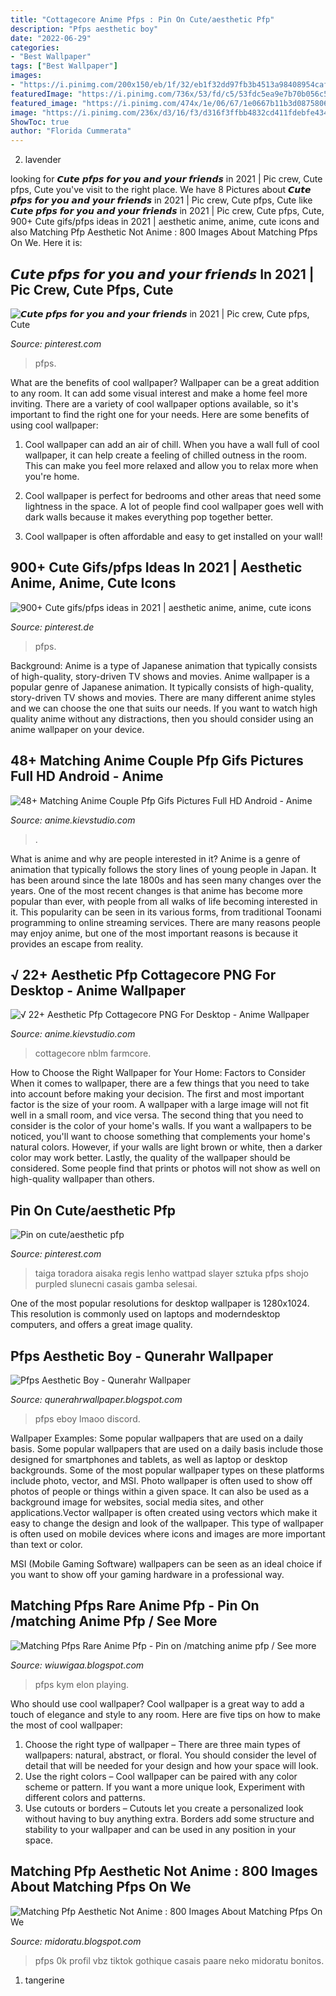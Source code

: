 ```yaml
---
title: "Cottagecore Anime Pfps : Pin On Cute/aesthetic Pfp"
description: "Pfps aesthetic boy"
date: "2022-06-29"
categories:
- "Best Wallpaper"
tags: ["Best Wallpaper"]
images:
- "https://i.pinimg.com/200x150/eb/1f/32/eb1f32dd97fb3b4513a98408954caf9b.jpg"
featuredImage: "https://i.pinimg.com/736x/53/fd/c5/53fdc5ea9e7b70b056c59933ed2439ef.jpg"
featured_image: "https://i.pinimg.com/474x/1e/06/67/1e0667b11b3d0875806878a48a2ad84d.jpg"
image: "https://i.pinimg.com/236x/d3/16/f3/d316f3ffbb4832cd411fdebfe4341cc4.jpg?nii=t"
ShowToc: true
author: "Florida Cummerata"
---
```



2. lavender 

	

		
looking for 𝘾𝙪𝙩𝙚 𝙥𝙛𝙥𝙨 𝙛𝙤𝙧 𝙮𝙤𝙪 𝙖𝙣𝙙 𝙮𝙤𝙪𝙧 𝙛𝙧𝙞𝙚𝙣𝙙𝙨 in 2021 | Pic crew, Cute pfps, Cute you've visit to the right place. We have 8 Pictures about 𝘾𝙪𝙩𝙚 𝙥𝙛𝙥𝙨 𝙛𝙤𝙧 𝙮𝙤𝙪 𝙖𝙣𝙙 𝙮𝙤𝙪𝙧 𝙛𝙧𝙞𝙚𝙣𝙙𝙨 in 2021 | Pic crew, Cute pfps, Cute like 𝘾𝙪𝙩𝙚 𝙥𝙛𝙥𝙨 𝙛𝙤𝙧 𝙮𝙤𝙪 𝙖𝙣𝙙 𝙮𝙤𝙪𝙧 𝙛𝙧𝙞𝙚𝙣𝙙𝙨 in 2021 | Pic crew, Cute pfps, Cute, 900+ Cute gifs/pfps ideas in 2021 | aesthetic anime, anime, cute icons and also Matching Pfp Aesthetic Not Anime : 800 Images About Matching Pfps On We. Here it is:
		
    
## 𝘾𝙪𝙩𝙚 𝙥𝙛𝙥𝙨 𝙛𝙤𝙧 𝙮𝙤𝙪 𝙖𝙣𝙙 𝙮𝙤𝙪𝙧 𝙛𝙧𝙞𝙚𝙣𝙙𝙨 In 2021 | Pic Crew, Cute Pfps, Cute

<img loading=lazy src="https://i.pinimg.com/236x/d3/16/f3/d316f3ffbb4832cd411fdebfe4341cc4.jpg?nii=t" onerror="this.onerror=null;this.src='https://tse2.mm.bing.net/th?id=OIP.9YFvCVblE7YnggHcBVPlAAAAAA&amp;pid=15.1';" alt="𝘾𝙪𝙩𝙚 𝙥𝙛𝙥𝙨 𝙛𝙤𝙧 𝙮𝙤𝙪 𝙖𝙣𝙙 𝙮𝙤𝙪𝙧 𝙛𝙧𝙞𝙚𝙣𝙙𝙨 in 2021 | Pic crew, Cute pfps, Cute">

_Source: pinterest.com_

>pfps. 

	

What are the benefits of cool wallpaper?
Wallpaper can be a great addition to any room. It can add some visual interest and make a home feel more inviting. There are a variety of cool wallpaper options available, so it's important to find the right one for your needs. Here are some benefits of using cool wallpaper: 
1. Cool wallpaper can add an air of chill. When you have a wall full of cool wallpaper, it can help create a feeling of chilled outness in the room. This can make you feel more relaxed and allow you to relax more when you're home. 

2. Cool wallpaper is perfect for bedrooms and other areas that need some lightness in the space. A lot of people find cool wallpaper goes well with dark walls because it makes everything pop together better. 

3. Cool wallpaper is often affordable and easy to get installed on your wall!

    
## 900+ Cute Gifs/pfps Ideas In 2021 | Aesthetic Anime, Anime, Cute Icons

<img loading=lazy src="https://i.pinimg.com/200x150/eb/1f/32/eb1f32dd97fb3b4513a98408954caf9b.jpg" onerror="this.onerror=null;this.src='https://tse4.mm.bing.net/th?id=OIP.lLTo2tfjRR9pBHnbvp72twAAAA&amp;pid=15.1';" alt="900+ Cute gifs/pfps ideas in 2021 | aesthetic anime, anime, cute icons">

_Source: pinterest.de_

>pfps. 

	

Background: Anime is a type of Japanese animation that typically consists of high-quality, story-driven TV shows and movies.
Anime wallpaper is a popular genre of Japanese animation. It typically consists of high-quality, story-driven TV shows and movies. There are many different anime styles and we can choose the one that suits our needs. If you want to watch high quality anime without any distractions, then you should consider using an anime wallpaper on your device.

    
## 48+ Matching Anime Couple Pfp Gifs Pictures Full HD Android - Anime

<img loading=lazy src="https://i.pinimg.com/originals/07/2e/57/072e57a452fe49657f0af15146ea6bcd.gif" onerror="this.onerror=null;this.src='https://tse1.mm.bing.net/th?id=OIP.tC13TES9Yrkys58O8sQy3AAAAA&amp;pid=15.1';" alt="48+ Matching Anime Couple Pfp Gifs Pictures Full HD Android - Anime">

_Source: anime.kievstudio.com_

>. 

	

What is anime and why are people interested in it?
Anime is a genre of animation that typically follows the story lines of young people in Japan. It has been around since the late 1800s and has seen many changes over the years. One of the most recent changes is that anime has become more popular than ever, with people from all walks of life becoming interested in it. This popularity can be seen in its various forms, from traditional Toonami programming to online streaming services. There are many reasons people may enjoy anime, but one of the most important reasons is because it provides an escape from reality.

    
## √ 22+ Aesthetic Pfp Cottagecore PNG For Desktop - Anime Wallpaper

<img loading=lazy src="https://66.media.tumblr.com/3aa7adb119beb43739a13d8416f3d014/27be433c5ef38d94-09/s640x960/0c0511832eddedee502a4eb0300840131fd013f1.jpg" onerror="this.onerror=null;this.src='https://tse2.mm.bing.net/th?id=OIP.WaQ45VeieT258-_H7Q-9KQHaHa&amp;pid=15.1';" alt="√ 22+ Aesthetic Pfp Cottagecore PNG For Desktop - Anime Wallpaper">

_Source: anime.kievstudio.com_

>cottagecore nblm farmcore. 

	

How to Choose the Right Wallpaper for Your Home: Factors to Consider
When it comes to wallpaper, there are a few things that you need to take into account before making your decision. The first and most important factor is the size of your room. A wallpaper with a large image will not fit well in a small room, and vice versa. 
The second thing that you need to consider is the color of your home's walls. If you want a wallpapers to be noticed, you'll want to choose something that complements your home's natural colors. However, if your walls are light brown or white, then a darker color may work better. 
Lastly, the quality of the wallpaper should be considered. Some people find that prints or photos will not show as well on high-quality wallpaper than others.

    
## Pin On Cute/aesthetic Pfp

<img loading=lazy src="https://i.pinimg.com/736x/53/fd/c5/53fdc5ea9e7b70b056c59933ed2439ef.jpg" onerror="this.onerror=null;this.src='https://tse4.mm.bing.net/th?id=OIP.19Ocm4Uz255VTHvaYkx6kQHaHJ&amp;pid=15.1';" alt="Pin on cute/aesthetic pfp">

_Source: pinterest.com_

>taiga toradora aisaka regis lenho wattpad slayer sztuka pfps shojo purpled slunecni casais gamba selesai. 

	

One of the most popular resolutions for desktop wallpaper is 1280x1024. This resolution is commonly used on laptops and moderndesktop computers, and offers a great image quality.

    
## Pfps Aesthetic Boy - Qunerahr Wallpaper

<img loading=lazy src="https://i.pinimg.com/474x/1e/06/67/1e0667b11b3d0875806878a48a2ad84d.jpg" onerror="this.onerror=null;this.src='https://tse3.mm.bing.net/th?id=OIP.0lZB3-BRphlup2UlG6IUlgAAAA&amp;pid=15.1';" alt="Pfps Aesthetic Boy - Qunerahr Wallpaper">

_Source: qunerahrwallpaper.blogspot.com_

>pfps eboy lmaoo discord. 

	

Wallpaper Examples: Some popular wallpapers that are used on a daily basis.
Some popular wallpapers that are used on a daily basis include those designed for smartphones and tablets, as well as laptop or desktop backgrounds. Some of the most popular wallpaper types on these platforms include photo, vector, and MSI. 
Photo wallpaper is often used to show off photos of people or things within a given space. It can also be used as a background image for websites, social media sites, and other applications.Vector wallpaper is often created using vectors which make it easy to change the design and look of the wallpaper. This type of wallpaper is often used on mobile devices where icons and images are more important than text or color. 

MSI (Mobile Gaming Software) wallpapers can be seen as an ideal choice if you want to show off your gaming hardware in a professional way.

    
## Matching Pfps Rare Anime Pfp - Pin On /matching Anime Pfp / See More

<img loading=lazy src="https://i.kym-cdn.com/photos/images/facebook/000/918/365/e77.png" onerror="this.onerror=null;this.src='https://tse4.mm.bing.net/th?id=OIP.DlF-njXCHYFLXneCghnUxQHaDt&amp;pid=15.1';" alt="Matching Pfps Rare Anime Pfp - Pin on /matching anime pfp / See more">

_Source: wiuwigaa.blogspot.com_

>pfps kym elon playing. 

	

Who should use cool wallpaper?
Cool wallpaper is a great way to add a touch of elegance and style to any room. Here are five tips on how to make the most of cool wallpaper: 
1) Choose the right type of wallpaper – There are three main types of wallpapers: natural, abstract, or floral. You should consider the level of detail that will be needed for your design and how your space will look. 
2) Use the right colors – Cool wallpaper can be paired with any color scheme or pattern. If you want a more unique look, Experiment with different colors and patterns. 
3) Use cutouts or borders – Cutouts let you create a personalized look without having to buy anything extra. Borders add some structure and stability to your wallpaper and can be used in any position in your space.

    
## Matching Pfp Aesthetic Not Anime : 800 Images About Matching Pfps On We

<img loading=lazy src="https://i.pinimg.com/originals/26/77/1e/26771eaa9f5a69bff8d765432f741037.jpg" onerror="this.onerror=null;this.src='https://tse1.mm.bing.net/th?id=OIP.Hl8MmfAoCNLv6TKlwVOLdwHaHa&amp;pid=15.1';" alt="Matching Pfp Aesthetic Not Anime : 800 Images About Matching Pfps On We">

_Source: midoratu.blogspot.com_

>pfps 0k profil vbz tiktok gothique casais paare neko midoratu bonitos. 

	

1. tangerine 

